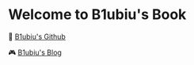 # Welcome to B1ubiu's Book

🙈 [B1ubiu's Github](https://github.com/hahbiubiubiu)

🎮 [B1ubiu's Blog](https://hahbiubiubiu.github.io/)
